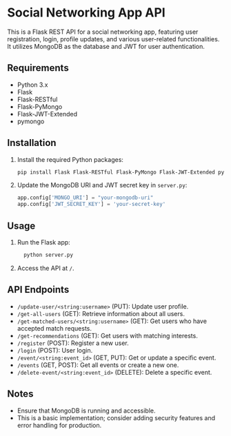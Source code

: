 # Social Networking App API

This is a Flask REST API for a social networking app, featuring user registration, login, profile updates, and various user-related functionalities. It utilizes MongoDB as the database and JWT for user authentication.

## Requirements

- Python 3.x
- Flask
- Flask-RESTful
- Flask-PyMongo
- Flask-JWT-Extended
- pymongo

## Installation

1. Install the required Python packages:

    ```bash
    pip install Flask Flask-RESTful Flask-PyMongo Flask-JWT-Extended pymongo
    ```

2. Update the MongoDB URI and JWT secret key in `server.py`:

    ```python
    app.config['MONGO_URI'] = "your-mongodb-uri"
    app.config['JWT_SECRET_KEY'] = 'your-secret-key'
    ```

## Usage

1. Run the Flask app:

    ```bash
      python server.py
    ```

2. Access the API at `/`.

## API Endpoints

- `/update-user/<string:username>` (PUT): Update user profile.
- `/get-all-users` (GET): Retrieve information about all users.
- `/get-matched-users/<string:username>` (GET): Get users who have accepted match requests.
- `/get-recommendations` (GET): Get users with matching interests.
- `/register` (POST): Register a new user.
- `/login` (POST): User login.
- `/event/<string:event_id>` (GET, PUT): Get or update a specific event.
- `/events` (GET, POST): Get all events or create a new one.
- `/delete-event/<string:event_id>` (DELETE): Delete a specific event.

## Notes

- Ensure that MongoDB is running and accessible.
- This is a basic implementation; consider adding security features and error handling for production.
